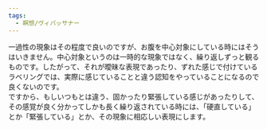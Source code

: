 ```yaml
---
tags:
  - 瞑想/ヴィパッサナー
---
```

一過性の現象はその程度で良いのですが、お腹を中心対象にしている時にはそうはいきません。中心対象というのは一時的な現象ではなく、繰り返しずっと観るものです。したがって、それが曖昧な表現であったり、ずれた感じで付けているラベリングでは、実際に感じていることと違う認知をやっていることになるので良くないのです。  
ですから、もしいつもとは違う、固かったり緊張している感じがあったりして、その感覚が良く分かってしかも長く繰り返されている時には、「硬直している」とか「緊張している」とか、その現象に相応しい表現にします。

